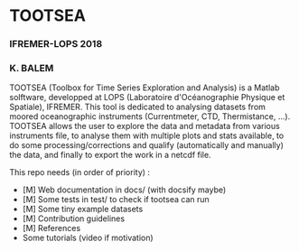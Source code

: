 # TOOTSEA
### IFREMER-LOPS 2018
### K. BALEM  

TOOTSEA (Toolbox for Time Series Exploration and Analysis) is a Matlab solftware, developped at LOPS (Laboratoire d'Océanographie Physique et Spatiale), IFREMER. This tool is dedicated to analysing datasets from moored oceanographic instruments (Currentmeter, CTD, Thermistance, ...). TOOTSEA allows the user to explore the data and metadata from various instruments file, to analyse them with multiple plots and stats available, to do some processing/corrections and qualify (automatically and manually) the data, and finally to export the work in a netcdf file.

This repo needs (in order of priority) :
* [M] Web documentation in docs/ (with docsify maybe)  
* [M] Some tests in test/ to check if tootsea can run  
* [M] Some tiny example datasets  
* [M] Contribution guidelines  
* [M] References  
* Some tutorials (video if motivation)  
